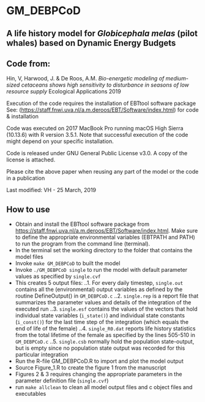 GM_DEBPCoD
==========
A life history model for _Globicephala melas_ (pilot whales) based on Dynamic Energy Budgets
----------

Code from: 
---------
Hin, V, Harwood, J. & De Roos, A.M.
_Bio-energetic modeling of medium-sized cetaceans shows high sensitivity to disturbance in seasons of low resource supply_
Ecological Applications 2019

Execution of the code requires the installation of EBTtool software package See: (https://staff.fnwi.uva.nl/a.m.deroos/EBT/Software/index.html) for code & installation

Code was executed on 2017 MacBook Pro running macOS High Sierra (10.13.6) with R version 3.5.1. Note that successful execution of the code might depend on your specific installation.

Code is released under GNU General Public License v3.0. A copy of the license is attached.

Please cite the above paper when reusing any part of the model or the code in a publication

Last modified: VH - 25 March, 2019

How to use
----------

  * Obtain and install the EBTtool software package from https://staff.fnwi.uva.nl/a.m.deroos/EBT/Software/index.html. Make sure to define the appropriate environmental variables (EBTPATH and PATH) to run the program from the command line (terminal).
  * In the terminal set the working directory to the folder that contains the model files 
  * Invoke `make GM_DEBPCoD` to built the model
  * Invoke `./GM_DEBPCoD single` to run the model with default parameter values as specified by `single.cvf`
  * This creates 5 output files:
	..1. For every daily timestep, `single.out` contains all the (environmental) output variables as defined by the routine DefineOutput() in `GM_DEBPCoD.c`
	..2. `single.rep` is a report file that summarizes the parameter values and details of the integration of the executed run
	..3. `single.esf` contains the values of the vectors that hold individual state variables (`i_state()`) and individual state constants (`i_const()`) for the last time step of the integration (which equals the end of life of the female)
	..4. `single_R0.dat` reports life history statistics from the total lifetime of the female as specified by the lines 505-510 in `GM_DEBPCoD.c`
	..5. `single.csb` normally hold the population state-output, but is empty since no population state output was recorded for this particular integration
  * Run the R-file GM_DEBPCoD.R to import and plot the model output
  * Source Figure_1.R to create the figure 1 from the manuscript
  * Figures 2 & 3 requires changing the appropriate parameters in the parameter definition file (`single.cvf`)
  * run `make allclean` to clean all model output files and c object files and executables
